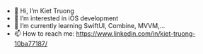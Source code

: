 - 👋 Hi, I’m Kiet Truong
- 👀 I’m interested in iOS development
- 🌱 I’m currently learning SwiftUI, Combine, MVVM,...
- 📫 How to reach me: https://www.linkedin.com/in/kiet-truong-10ba77187/

<!---
mankiet208/mankiet208 is a ✨ special ✨ repository because its `README.md` (this file) appears on your GitHub profile.
You can click the Preview link to take a look at your changes.
--->
